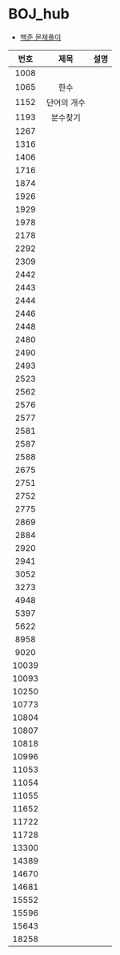# BOJ_hub

- [백준 문제풀이](https://github.com/Geol2/BOJ_hub/tree/main/BOJ_problem)

|   번호  | 제목 | 설명 |
|:------:|:---:|:---:|
|1008||
|1065|한수     ||
|1152|단어의 개수||
|1193|분수찾기   ||
|1267|||
|1316|||
|1406|||
|1716|||
|1874|||
|1926|||
|1929|||
|1978|||
|2178|||
|2292|||
|2309|||
|2442|||
|2443|||
|2444|||
|2446|||
|2448|||
|2480|||
|2490|||
|2493|||
|2523|||
|2562|||
|2576|||
|2577|||
|2581|||
|2587|||
|2588||
|2675||
|2751||
|2752||
|2775||
|2869||
|2884||
|2920||
|2941||
|3052||
|3273||
|4948||
|5397||
|5622||
|8958||
|9020||
|10039||
|10093||
|10250||
|10773||
|10804||
|10807||
|10818||
|10996||
|11053||
|11054||
|11055||
|11652||
|11722||
|11728||
|13300||
|14389||
|14670||
|14681||
|15552||
|15596||
|15643||
|18258||